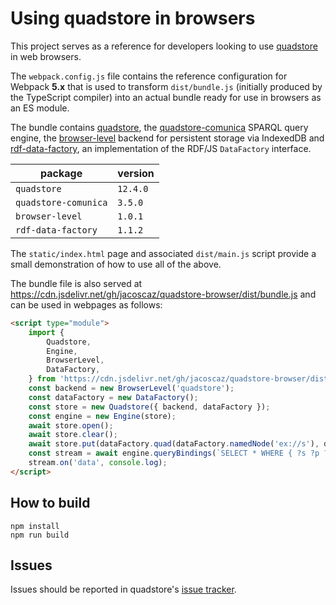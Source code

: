 
# Using quadstore in browsers

This project serves as a reference for developers looking to use [quadstore][0]
in web browsers.

The `webpack.config.js` file contains the reference configuration for Webpack
**5.x** that is used to transform `dist/bundle.js` (initially produced by the
TypeScript compiler) into an actual bundle ready for use in browsers as an ES
module.

The bundle contains [quadstore][0], the [quadstore-comunica][4] SPARQL query
engine, the [browser-level][1] backend for persistent storage via IndexedDB and
[rdf-data-factory][3], an implementation of the RDF/JS `DataFactory` interface.

| package              | version  |
|----------------------|----------|
| `quadstore`          | `12.4.0` |
| `quadstore-comunica` | `3.5.0`  |
| `browser-level`      | `1.0.1`  |
| `rdf-data-factory`   | `1.1.2`  |

The `static/index.html` page and associated `dist/main.js` script provide a 
small demonstration of how to use all of the above.

The bundle file is also served at 
https://cdn.jsdelivr.net/gh/jacoscaz/quadstore-browser/dist/bundle.js
and can be used in webpages as follows:

```html
<script type="module">
    import {
        Quadstore,
        Engine,
        BrowserLevel,
        DataFactory,
    } from 'https://cdn.jsdelivr.net/gh/jacoscaz/quadstore-browser/dist/bundle.js';
    const backend = new BrowserLevel('quadstore');
    const dataFactory = new DataFactory();
    const store = new Quadstore({ backend, dataFactory });
    const engine = new Engine(store);
    await store.open();
    await store.clear();
    await store.put(dataFactory.quad(dataFactory.namedNode('ex://s'), dataFactory.namedNode('ex://p'), dataFactory.namedNode('ex://o')));
    const stream = await engine.queryBindings(`SELECT * WHERE { ?s ?p ?o }`);
    stream.on('data', console.log);
</script>
```

## How to build

```shell
npm install
npm run build
```

## Issues

Issues should be reported in quadstore's [issue tracker][2].

[0]: https://www.npmjs.com/package/quadstore
[1]: https://www.npmjs.com/package/browser-level
[2]: https://github.com/jacoscaz/quadstore/issues
[3]: https://www.npmjs.com/package/rdf-data-factory
[4]: https://www.npmjs.com/package/quadstore-comunica
